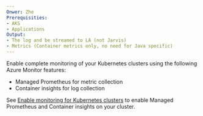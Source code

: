 ```yaml
---
Onwer: Zhe
Prerequisities:
- AKS
- Applications
Output:
- The log and be streamed to LA (not Jarvis)
- Metrics (Container metrics only, no need for Java specific)
---
```


Enable complete monitoring of your Kubernetes clusters using the following Azure Monitor features:

* Managed Prometheus for metric collection
* Container insights for log collection

See [Enable monitoring for Kubernetes clusters](https://learn.microsoft.com/azure/azure-monitor/containers/kubernetes-monitoring-enable) to enable Managed Prometheus and Container insights on your cluster.
